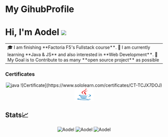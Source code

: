 # My GihubProfile


# Hi, I'm Aodel <img src="https://github.com/TheDudeThatCode/TheDudeThatCode/blob/master/Assets/Hi.gif" width="29px">
<table>
  <tr>
    <td valign="center">
      🎓 I am finishing **Factoria F5's Fullstack course**.
      🌱 I am currently learning **Java & JS** and also interested in **Web Development**.
      🎯 My Goal is to Contribute to as many **open source project** as possible
    
  </tr>
  </table>
  
### Certificates


<p align="center">
  <img src="https://camo.githubusercontent.com/77bddeb631b53ef6661b10f242402ff62630eeccaf9044777462c24990a4fc8e/68747470733a2f2f696d672e736869656c64732e696f2f62616467652f4a6176612d3962396239623f7374796c653d666f722d7468652d6261646765266c6f676f3d6a617661266c6f676f436f6c6f723d626c61636b" alt="java" data-canonical-src="https://img.shields.io/badge/Java-9b9b9b?style=for-the-badge&amp;logo=java&amp;logoColor=black" style="max-width: 100%;"> 
  ![Certificate](https://www.sololearn.com/certificates/CT-TCJX7DOJ) 
  <img src="https://raw.githubusercontent.com/devicons/devicon/master/icons/java/java-original.svg"
   alt="java" width="60" height="40" style="max-width: 100%;">
 </p>


## Stats📈
<p align="center">
<img width="40%" src="https://github-readme-stats.vercel.app/api/top-langs?username=Aodel&show_icons=true&theme=dracula&title_color=ff8000&text_color=ffffff&bg_color=6a6a6a&locale=en&layout=compact&hide_border=true" alt="Aodel" /> 
<img width="48%" src="https://github-readme-stats.vercel.app/api?username=Aodel&show_icons=true&theme=dracula&title_color=ff8000&text_color=ffffff&bg_color=6a6a6a&locale=en&hide_border=true" alt="Aodel" />
<img width="48%" src="https://github-readme-streak-stats.herokuapp.com/?user=Aodel&theme=highcontrast&hide_border=true" alt="Aodel" />
</p>
